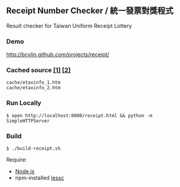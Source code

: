 ## Receipt Number Checker / 統一發票對獎程式

Result checker for Taiwan Uniform Receipt Lottery

### Demo
http://bcylin.github.com/projects/receipt/

### Cached source [[1]](http://invoice.etax.nat.gov.tw/etaxinfo_1.htm "統一發票中獎號碼單") [[2]](http://invoice.etax.nat.gov.tw/etaxinfo_2.htm "統一發票中獎號碼單")

    cache/etaxinfo_1.htm
    cache/etaxinfo_2.htm

### Run Locally

    $ open http://localhost:8000/receipt.html && python -m SimpleHTTPServer

### Build

    $ ./build-receipt.sh

Require:

  - [Node.js](http://nodejs.org/)
  - npm-installed [lessc](http://search.npmjs.org/#/less)


[demo]:http://bcylin.github.com/projects/receipt/